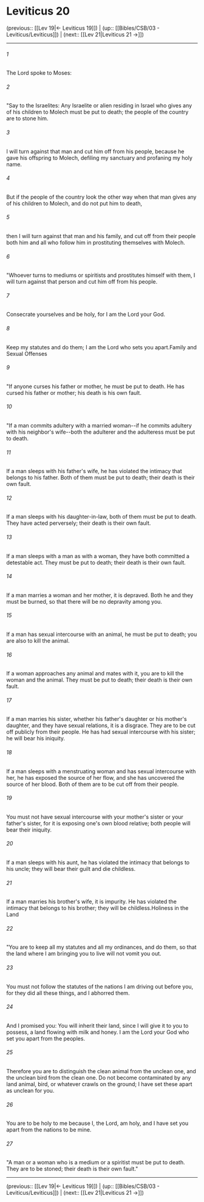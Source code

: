 # Leviticus 20

(previous:: [[Lev 19|← Leviticus 19]]) | (up:: [[Bibles/CSB/03 - Leviticus/Leviticus]]) | (next:: [[Lev 21|Leviticus 21 →]])

***


###### 1 
The Lord spoke to Moses: 

###### 2 
"Say to the Israelites: Any Israelite or alien residing in Israel who gives any of his children to Molech must be put to death; the people of the country are to stone him. 

###### 3 
I will turn against that man and cut him off from his people, because he gave his offspring to Molech, defiling my sanctuary and profaning my holy name. 

###### 4 
But if the people of the country look the other way when that man gives any of his children to Molech, and do not put him to death, 

###### 5 
then I will turn against that man and his family, and cut off from their people both him and all who follow him in prostituting themselves with Molech. 

###### 6 
"Whoever turns to mediums or spiritists and prostitutes himself with them, I will turn against that person and cut him off from his people. 

###### 7 
Consecrate yourselves and be holy, for I am the Lord your God. 

###### 8 
Keep my statutes and do them; I am the Lord who sets you apart.Family and Sexual Offenses 

###### 9 
"If anyone curses his father or mother, he must be put to death. He has cursed his father or mother; his death is his own fault. 

###### 10 
"If a man commits adultery with a married woman--if he commits adultery with his neighbor's wife--both the adulterer and the adulteress must be put to death. 

###### 11 
If a man sleeps with his father's wife, he has violated the intimacy that belongs to his father. Both of them must be put to death; their death is their own fault. 

###### 12 
If a man sleeps with his daughter-in-law, both of them must be put to death. They have acted perversely; their death is their own fault. 

###### 13 
If a man sleeps with a man as with a woman, they have both committed a detestable act. They must be put to death; their death is their own fault. 

###### 14 
If a man marries a woman and her mother, it is depraved. Both he and they must be burned, so that there will be no depravity among you. 

###### 15 
If a man has sexual intercourse with an animal, he must be put to death; you are also to kill the animal. 

###### 16 
If a woman approaches any animal and mates with it, you are to kill the woman and the animal. They must be put to death; their death is their own fault. 

###### 17 
If a man marries his sister, whether his father's daughter or his mother's daughter, and they have sexual relations, it is a disgrace. They are to be cut off publicly from their people. He has had sexual intercourse with his sister; he will bear his iniquity. 

###### 18 
If a man sleeps with a menstruating woman and has sexual intercourse with her, he has exposed the source of her flow, and she has uncovered the source of her blood. Both of them are to be cut off from their people. 

###### 19 
You must not have sexual intercourse with your mother's sister or your father's sister, for it is exposing one's own blood relative; both people will bear their iniquity. 

###### 20 
If a man sleeps with his aunt, he has violated the intimacy that belongs to his uncle; they will bear their guilt and die childless. 

###### 21 
If a man marries his brother's wife, it is impurity. He has violated the intimacy that belongs to his brother; they will be childless.Holiness in the Land 

###### 22 
"You are to keep all my statutes and all my ordinances, and do them, so that the land where I am bringing you to live will not vomit you out. 

###### 23 
You must not follow the statutes of the nations I am driving out before you, for they did all these things, and I abhorred them. 

###### 24 
And I promised you: You will inherit their land, since I will give it to you to possess, a land flowing with milk and honey. I am the Lord your God who set you apart from the peoples. 

###### 25 
Therefore you are to distinguish the clean animal from the unclean one, and the unclean bird from the clean one. Do not become contaminated by any land animal, bird, or whatever crawls on the ground; I have set these apart as unclean for you. 

###### 26 
You are to be holy to me because I, the Lord, am holy, and I have set you apart from the nations to be mine. 

###### 27 
"A man or a woman who is a medium or a spiritist must be put to death. They are to be stoned; their death is their own fault."

***

(previous:: [[Lev 19|← Leviticus 19]]) | (up:: [[Bibles/CSB/03 - Leviticus/Leviticus]]) | (next:: [[Lev 21|Leviticus 21 →]])
